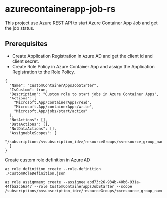 # azurecontainerapp-job-rs
This project use Azure REST API to start Azure Container App Job and get the job status.

## Prerequisites
- Create Application Registration in Azure AD and get the client id and client secret.
- Create Role Policy in Azure Container App and assign the Application Registration to the Role Policy.
```chatinput
{
  "Name": "CustomContainerAppsJobStarter",
  "IsCustom": true,
  "Description": "Custom role to start jobs in Azure Container Apps",
  "Actions": [
    "Microsoft.App/containerApps/read",
    "Microsoft.App/containerApps/write",
    "Microsoft.App/jobs/start/action" 
  ],
  "NotActions": [],
  "DataActions": [],
  "NotDataActions": [],
  "AssignableScopes": [
    "/subscriptions/<<subscription_id>>/resourceGroups/<<resource_group_name>>"
  ]
}
```
Create custom role definition in Azure AD
```chatinput
az role definition create --role-definition ./customRoleDefinition.json
```

```chatinput
az role assignment create --assignee abd73c26-934b-40b6-931a-44fba2cb6a47 --role CustomContainerAppsJobStarter --scope /subscriptions/<<subscription_id>>/resourceGroups/<<resource_group_name>>
```

